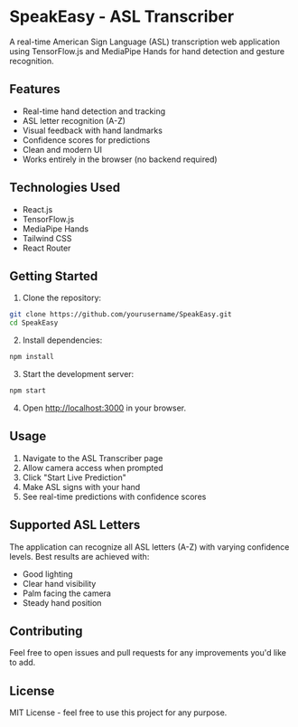 # SpeakEasy - ASL Transcriber

A real-time American Sign Language (ASL) transcription web application using TensorFlow.js and MediaPipe Hands for hand detection and gesture recognition.

## Features

- Real-time hand detection and tracking
- ASL letter recognition (A-Z)
- Visual feedback with hand landmarks
- Confidence scores for predictions
- Clean and modern UI
- Works entirely in the browser (no backend required)

## Technologies Used

- React.js
- TensorFlow.js
- MediaPipe Hands
- Tailwind CSS
- React Router

## Getting Started

1. Clone the repository:
```bash
git clone https://github.com/yourusername/SpeakEasy.git
cd SpeakEasy
```

2. Install dependencies:
```bash
npm install
```

3. Start the development server:
```bash
npm start
```

4. Open [http://localhost:3000](http://localhost:3000) in your browser.

## Usage

1. Navigate to the ASL Transcriber page
2. Allow camera access when prompted
3. Click "Start Live Prediction"
4. Make ASL signs with your hand
5. See real-time predictions with confidence scores

## Supported ASL Letters

The application can recognize all ASL letters (A-Z) with varying confidence levels. Best results are achieved with:
- Good lighting
- Clear hand visibility
- Palm facing the camera
- Steady hand position

## Contributing

Feel free to open issues and pull requests for any improvements you'd like to add.

## License

MIT License - feel free to use this project for any purpose.
